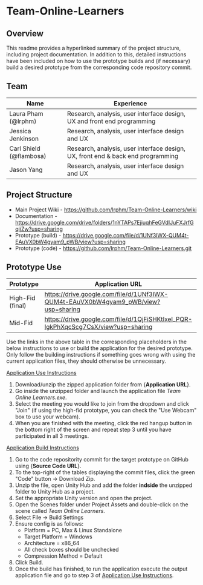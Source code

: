 # Team-Online-Learners

## Overview
This readme provides a hyperlinked summary of the project structure, including project documentation. In addition to this, detailed instructions have been included on how to use the prototype builds and (if necessary) build a desired prototype from the corresponding code repository commit.    

## Team
Name | Experience
------------ | -------------
Laura Pham (@lrphm)| Research, analysis, user interface design, UX and front end programming
Jessica Jenkinson | Research, analysis, user interface design and UX
Carl Shield (@flambosa) | Research, analysis, user interface design, UX, front end & back end programming
Jason Yang | Research, analysis, user interface design and UX

## Project Structure
* Main Project Wiki - https://github.com/lrphm/Team-Online-Learners/wiki
* Documentation - https://drive.google.com/drive/folders/1nYTAPs7EjiuqhFeGVdIJuFXJrfGqijZw?usp=sharing
* Prototype (build) - https://drive.google.com/file/d/1UNf3IWX-QUM4t-EAuVX0bW4gyam9_pWB/view?usp=sharing
* Prototype (code) - https://github.com/lrphm/Team-Online-Learners.git

## Prototype Use
Prototype | Application URL | Source Code URL
------------ | ------------- | -------------
High-Fid (final) | https://drive.google.com/file/d/1UNf3IWX-QUM4t-EAuVX0bW4gyam9_pWB/view?usp=sharing | https://github.com/lrphm/Team-Online-Learners.git  
Mid-Fid | https://drive.google.com/file/d/1QjFiSHKtIxeI_PQR-lgkPhXqcScg7CsX/view?usp=sharing | https://github.com/lrphm/Team-Online-Learners/tree/3c8740fab2ffd97b6911932636073059749a0a54

Use the links in the above table in the corresponding placeholders in the below instructions to use or build the application for the desired prototype. Only follow the building instructions if something goes wrong with using the current application files, they should otherwise be unnecessary. 

<ins>Application Use Instructions</ins>
1. Download/unzip the zipped application folder from {**Application URL**}.
2. Go inside the unzipped folder and launch the application file *Team Online Learners.exe*.
3. Select the meeting you would like to join from the dropdown and click "Join" (if using the high-fid prototype, you can check the "Use Webcam" box to use your webcam).
4. When you are finished with the meeting, click the red hangup button in the bottom right of the screen and repeat step 3 until you have participated in all 3 meetings.

<ins>Application Build Instructions</ins>
1. Go to the code repositority commit for the target prototype on GitHub using {**Source Code URL**}.
2. To the top-right of the tables displaying the commit files, click the green "Code" button -> Download Zip.
3. Unzip the file, open Unity Hub and add the folder **indside** the unzipped folder to Unity Hub as a project.
4. Set the appropriate Unity version and open the project.
5. Open the Scenes folder under Project Assets and double-click on the scene called *Team Online Learners*. 
6. Select File -> Build Settings
7. Ensure config is as follows:
   * Platform = PC, Max & Linux Standalone
   * Target Platform = Windows
   * Architecture = x86_64
   * All check boxes should be unchecked
   * Compression Method = Default
8. Click Build.
9. Once the build has finished, to run the application execute the output application file and go to step 3 of <ins>Application Use Instructions</ins>. 
